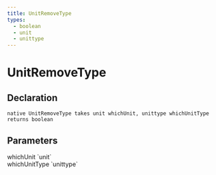 ```yaml
---
title: UnitRemoveType
types:
  - boolean
  - unit
  - unittype
---
```


# UnitRemoveType

## Declaration

```
native UnitRemoveType takes unit whichUnit, unittype whichUnitType returns boolean
```

## Parameters
<dl>
  <dt>whichUnit `unit`</dt>
  <dd></dd>

  <dt>whichUnitType `unittype`</dt>
  <dd></dd>
</dl>